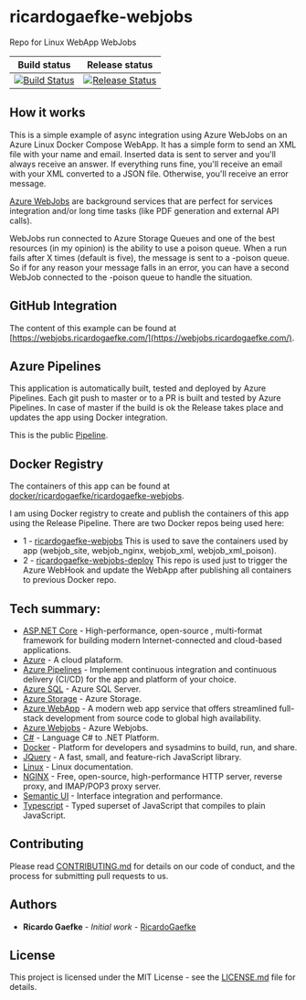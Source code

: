 # ricardogaefke-webjobs
Repo for Linux WebApp WebJobs

|Build status|Release status|
|---|---|
|[![Build Status](https://dev.azure.com/ricardogaefke/ricardogaefke-webjobs/_apis/build/status/ricardogaefke-webjobs?branchName=master)](https://dev.azure.com/ricardogaefke/ricardogaefke-webjobs/_build/latest?definitionId=28&branchName=master)|[![Release Status](https://vsrm.dev.azure.com/ricardogaefke/_apis/public/Release/badge/a6358287-c573-4beb-a1ea-21b82a762938/1/1)](https://vsrm.dev.azure.com/ricardogaefke/_apis/public/Release/badge/a6358287-c573-4beb-a1ea-21b82a762938/1/1)|

## How it works

This is a simple example of async integration using Azure WebJobs on an Azure Linux Docker Compose WebApp.
It has a simple form to send an XML file with your name and email. Inserted data is sent to server and you'll always receive an answer. If everything runs fine, you'll receive an email with your XML converted to a JSON file. Otherwise, you'll receive an error message.

[Azure WebJobs](https://docs.microsoft.com/pt-br/azure/app-service/webjobs-create) are background services that are perfect for services integration and/or long time tasks (like PDF generation and external API calls).

WebJobs run connected to Azure Storage Queues and one of the best resources (in my opinion) is the ability to use a poison queue. When a run fails after X times (default is five), the message is sent to a -poison queue. So if for any reason your message falls in an error, you can have a second WebJob connected to the -poison queue to handle the situation.

## GitHub Integration

The content of this example can be found at [https://webjobs.ricardogaefke.com/](https://webjobs.ricardogaefke.com/).

## Azure Pipelines

This application is automatically built, tested and deployed by Azure Pipelines. Each git push to master or to a PR is built and tested by Azure Pipelines. In case of master if the build is ok the Release takes place and updates the app using Docker integration.

This is the public [Pipeline](https://dev.azure.com/ricardogaefke/ricardogaefke-webjobs).

## Docker Registry

The containers of this app can be found at [docker/ricardogaefke/ricardogaefke-webjobs](https://hub.docker.com/r/ricardogaefke/ricardogaefke-webjobs).

I am using Docker registry to create and publish the containers of this app using the Release Pipeline. There are two Docker repos being used here:

* 1 - [ricardogaefke-webjobs](https://hub.docker.com/r/ricardogaefke/ricardogaefke-webjobs)
This is used to save the containers used by app (webjob_site, webjob_nginx, webjob_xml, webjob_xml_poison).
* 2 - [ricardogaefke-webjobs-deploy](https://hub.docker.com/r/ricardogaefke/ricardogaefke-webjobs-deploy)
This repo is used just to trigger the Azure WebHook and update the WebApp after publishing all containers to previous Docker repo.

## Tech summary:

* [ASP.NET Core](https://docs.microsoft.com/pt-br/aspnet/core/?view=aspnetcore-3.1) - High-performance, open-source , multi-format framework for building modern Internet-connected and cloud-based applications.
* [Azure](https://docs.microsoft.com/pt-br/azure/) - A cloud plataform.
* [Azure Pipelines](https://docs.microsoft.com/pt-br/azure/devops/pipelines/?view=azure-devops) - Implement continuous integration and continuous delivery (CI/CD) for the app and platform of your choice.
* [Azure SQL](https://azure.microsoft.com/pt-br/services/sql-database/campaign/#documentation) - Azure SQL Server.
* [Azure Storage](https://docs.microsoft.com/pt-br/azure/storage/blobs/) - Azure Storage.
* [Azure WebApp](https://docs.microsoft.com/pt-br/azure/app-service/overview) - A modern web app service that offers streamlined full-stack development from source code to global high availability.
* [Azure Webjobs](https://docs.microsoft.com/pt-br/azure/app-service/webjobs-create) - Azure Webjobs.
* [C#](https://docs.microsoft.com/pt-br/dotnet/csharp/) - Language C# to .NET Platform.
* [Docker](https://docs.docker.com/) - Platform for developers and sysadmins to build, run, and share.
* [JQuery](https://api.jquery.com/) - A fast, small, and feature-rich JavaScript library.
* [Linux](https://linux.die.net/) - Linux documentation.
* [NGINX](https://nginx.org/en/docs/) - Free, open-source, high-performance HTTP server, reverse proxy, and IMAP/POP3 proxy server.
* [Semantic UI](https://semantic-ui.com/introduction/getting-started.html) - Interface integration and performance.
* [Typescript](https://www.typescriptlang.org/) - Typed superset of JavaScript that compiles to plain JavaScript.

## Contributing

Please read [CONTRIBUTING.md](https://github.com/RicardoGaefke/ricardogaefke-webjobs/blob/master/CONTRIBUTING.md) for details on our code of conduct, and the process for submitting pull requests to us.

## Authors

* **Ricardo Gaefke** - *Initial work* - [RicardoGaefke](https://github.com/RicardoGaefke)

## License

This project is licensed under the MIT License - see the [LICENSE.md](https://github.com/RicardoGaefke/ricardogaefke-webjobs/blob/master/LICENSE) file for details.

